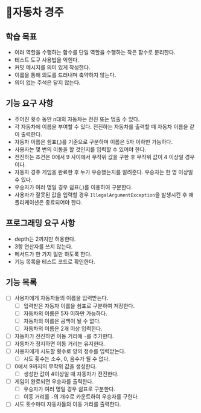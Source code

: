 # 🚗자동차 경주

## 학습 목표
- 여러 역할을 수행하는 함수를 단일 역할을 수행하는 작은 함수로 분리한다.
- 테스트 도구 사용법을 익힌다.
- 커밋 메시지를 의미 있게 작성한다.
- 이름을 통해 의도를 드러내며 축약하지 않는다.
- 의미 없는 주석은 달지 않는다.

## 기능 요구 사항
- 주어진 횟수 동안 n대의 자동차는 전진 또는 멈출 수 있다.
- 각 자동차에 이름을 부여할 수 있다. 전진하는 자동차를 출력할 때 자동차 이름을 같이 출력한다.
- 자동차 이름은 쉼표(,)를 기준으로 구분하며 이름은 5자 이하만 가능하다.
- 사용자는 몇 번의 이동을 할 것인지를 입력할 수 있어야 한다.
- 전진하는 조건은 0에서 9 사이에서 무작위 값을 구한 후 무작위 값이 4 이상일 경우이다.
- 자동차 경주 게임을 완료한 후 누가 우승했는지를 알려준다. 우승자는 한 명 이상일 수 있다.
- 우승자가 여러 명일 경우 쉼표(,)를 이용하여 구분한다.
- 사용자가 잘못된 값을 입력할 경우 `IllegalArgumentException`을 발생시킨 후 애플리케이션은 종료되어야 한다.

## 프로그래밍 요구 사항
- depth는 2까지만 허용한다.
- 3항 연산자를 쓰지 않는다.
- 메서드가 한 가지 일만 하도록 한다.
- 기능 목록을 테스트 코드로 확인한다.

## 기능 목록
- [ ] 사용자에게 자동차들의 이름을 입력받는다.
  - [ ] 입력받은 자동차 이름을 쉼표로 구분하여 저장한다.
  - [ ] 자동차의 이름은 5자 이하만 가능하다.
  - [ ] 자동차의 이름은 공백이 될 수 없다.
  - [ ] 자동차의 이름은 2개 이상 입력한다.
- [ ] 자동차가 전진하면 이동 거리에 `-`를 추가한다.
- [ ] 자동차가 정지하면 이동 거리는 유지한다.
- [ ] 사용자에게 시도할 횟수로 양의 정수를 입력받는다.
  - [ ] 시도 횟수는 소수, 0, 음수가 될 수 없다.
- [ ] 0에서 9까지의 무작위 값을 생성한다.
    - [ ] 생성한 값이 4이상일 때 자동차가 전진한다.
- [ ] 게임이 완료되면 우승자를 출력한다.
  - [ ] 우승자가 여러 명일 경우 쉼표로 구분한다.
  - [ ] 이동 거리를 `-`의 개수로 카운트하여 우승자를 구한다.
- [ ] 시도 횟수마다 자동차들의 이동 거리를 출력한다.
